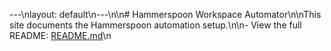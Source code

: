 ---\nlayout: default\n---\n\n# Hammerspoon Workspace Automator\n\nThis site documents the Hammerspoon automation setup.\n\n- View the full README: [README.md](README.md)\n